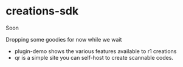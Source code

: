 # creations-sdk
Soon


Dropping some goodies for now while we wait
- plugin-demo shows the various features available to r1 creations
- qr is a simple site you can self-host to create scannable codes.
